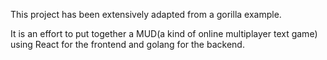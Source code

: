 This project has been extensively adapted from a gorilla example.

It is an effort to put together a MUD(a kind of online multiplayer text game) using React for the frontend and golang for the backend.